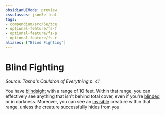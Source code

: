 ```yaml
---
obsidianUIMode: preview
cssclasses: json5e-feat
tags:
- compendium/src/5e/tce
- optional-feature/fs-f
- optional-feature/fs-p
- optional-feature/fs-r
aliases: ["Blind Fighting"]
---
```

# Blind Fighting
*Source: Tasha's Cauldron of Everything p. 41*  

You have [blindsight](2-Mechanics/CLI/rules/senses.md#Blindsight) with a range of 10 feet. Within that range, you can effectively see anything that isn't behind total cover, even if you're [blinded](2-Mechanics/CLI/rules/conditions.md#Blinded) or in darkness. Moreover, you can see an [invisible](2-Mechanics/CLI/rules/conditions.md#Invisible) creature within that range, unless the creature successfully hides from you.